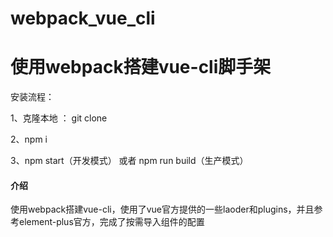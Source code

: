 # webpack_vue_cli
# 使用webpack搭建vue-cli脚手架

安装流程： 

1、克隆本地 ： git clone

2、npm i 

3、npm start（开发模式） 或者 npm run build（生产模式）

#### 介绍

使用webpack搭建vue-cli，使用了vue官方提供的一些laoder和plugins，并且参考element-plus官方，完成了按需导入组件的配置